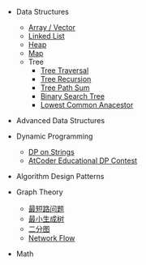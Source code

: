 - Data Structures
    - [Array / Vector](./data-structures/vector.md)
    - [Linked List]()
    - [Heap]()
    - [Map]()
    - Tree
        - [Tree Traversal](./tree/tree-traversal.md)
        - [Tree Recursion](./tree/tree-recursion.md)
        - [Tree Path Sum](./tree/tree-path-sum.md)
        - [Binary Search Tree](./tree/binary-search-tree.md)
        - [Lowest Common Anacestor](./tree/lowest-common-ancestor.md)
- Advanced Data Structures

- Dynamic Programming
    - [DP on Strings](./dynamic-programming/string-dp.md)
    - [AtCoder Educational DP Contest](./dynamic-programming/atcoder-educational-dp.md)
- Algorithm Design Patterns

- Graph Theory
    - [最短路问题](./graph-theory/最短路问题.md)
    - [最小生成树](./graph-theory/最小生成树.md)
    - [二分图](./graph-theory/二分法.md)
    - [Network Flow](./graph-theory/network-flow.md)

- Math
